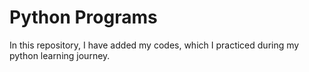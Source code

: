 # Python Programs
In this repository, I have added my codes, which I practiced during my python learning journey.
